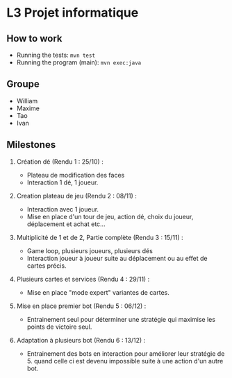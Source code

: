 # L3 Projet informatique

## How to work

- Running the tests: `mvn test`
- Running the program (main): `mvn exec:java`

## Groupe

- William
- Maxime
- Tao
- Ivan

## Milestones

1.  Création dé (Rendu 1 : 25/10) :
    - Plateau de modification des faces
    - Interaction 1 dé, 1 joueur.

2.  Creation plateau de jeu (Rendu 2 : 08/11) :
    - Interaction avec 1 joueur.
    - Mise en place d'un tour de jeu, action dé, choix du joueur, déplacement et achat etc...

3. Multiplicité de 1 et de 2, Partie complète (Rendu 3 : 15/11) : 
    - Game loop, plusieurs joueurs, plusieurs dés
    - Interaction joueur à joueur suite au déplacement ou au effet de cartes précis.

4. Plusieurs cartes et services (Rendu 4 : 29/11) :
    - Mise en place "mode expert" variantes de cartes.

5. Mise en place premier bot (Rendu 5 : 06/12) :
    - Entrainement seul pour déterminer une stratégie qui maximise les points de victoire seul.

6. Adaptation à plusieurs bot (Rendu 6 : 13/12) :
    - Entrainement des bots en interaction pour améliorer leur stratégie de 5. quand celle ci est devenu impossible suite à une action d'un autre bot.
